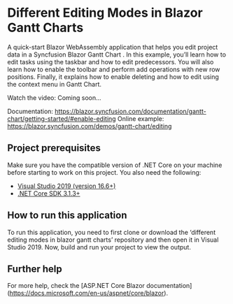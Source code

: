 # Different Editing Modes in Blazor Gantt Charts

A quick-start Blazor WebAssembly application that helps you edit project data in a Syncfusion Blazor Gantt Chart . In this example, you’ll learn how to edit tasks using the taskbar and how to edit predecessors. You will also learn how to enable the toolbar and perform add operations with new row positions. Finally, it explains how to enable deleting and how to edit using the context menu in Gantt Chart.

Watch the video: Coming soon...

Documentation: https://blazor.syncfusion.com/documentation/gantt-chart/getting-started/#enable-editing
Online example: https://blazor.syncfusion.com/demos/gantt-chart/editing

## Project prerequisites
Make sure you have the compatible version of .NET Core on your machine before starting to work on this project. You also need the following:
* [Visual Studio 2019 (version 16.6+)]( https://visualstudio.microsoft.com/downloads)
* [.NET Core SDK 3.1.3+](https://dotnet.microsoft.com/download/dotnet-core/3.1)

## How to run this application
To run this application, you need to first clone or download the ‘different editing modes in blazor gantt charts’ repository and then open it in Visual Studio 2019. Now, build and run your project to view the output.

## Further help
For more help, check the [ASP.NET Core Blazor documentation] (https://docs.microsoft.com/en-us/aspnet/core/blazor).
